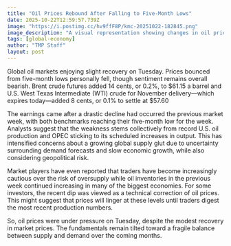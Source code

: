 ```yaml
---
title: "Oil Prices Rebound After Falling to Five-Month Lows"
date: 2025-10-22T12:59:57.739Z
image: "https://i.postimg.cc/hv9ffF8P/kmc-20251022-182845.png"
image_description: "A visual representation showing changes in oil prices."
tags: [global-economy]
author: "TMP Staff"
layout: post
---
```


Global oil markets enjoying slight recovery on Tuesday. Prices bounced from five-month lows personally fell, though sentiment remains overall bearish. Brent crude futures added 14 cents, or 0.2%, to $61.15 a barrel and U.S. West Texas Intermediate (WTI) crude for November delivery—which expires today—added 8 cents, or 0.1% to settle at $57.60 

The earnings came after a drastic decline had occurred the previous market week, with both benchmarks reaching their five-month low for the week. Analysts suggest that the weakness stems collectively from record U.S. oil production and OPEC sticking to its scheduled increases in output. This has intensified concerns about a growing global supply glut due to uncertainty surrounding demand forecasts and slow economic growth, while also considering geopolitical risk. 

Market players have even reported that traders have become increasingly cautious over the risk of oversupply while oil inventories in the previous week continued increasing in many of the biggest economies. For some investors, the recent dip was viewed as a technical correction of oil prices. This might suggest that prices will linger at these levels until traders digest the most recent production numbers.
 
So, oil prices were under pressure on Tuesday, despite the modest recovery in market prices. The fundamentals remain tilted toward a fragile balance between supply and demand over the coming months.

